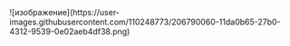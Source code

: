 <div align="centre">
  ![изображение](https://user-images.githubusercontent.com/110248773/206790060-11da0b65-27b0-4312-9539-0e02aeb4df38.png)
</div>
